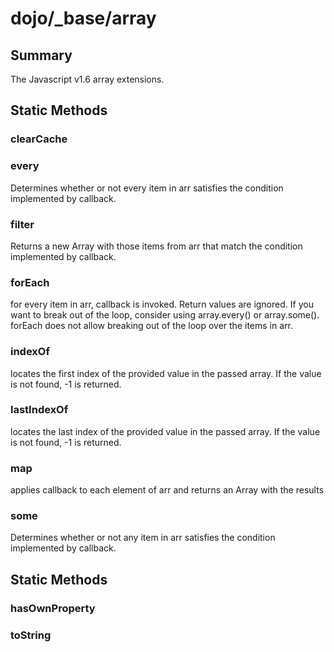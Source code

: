 # dojo/_base/array

## Summary

The Javascript v1.6 array extensions.
## Static Methods

### clearCache


### every
Determines whether or not every item in arr satisfies the
condition implemented by callback.

### filter
Returns a new Array with those items from arr that match the
condition implemented by callback.

### forEach
for every item in arr, callback is invoked. Return values are ignored.
If you want to break out of the loop, consider using array.every() or array.some().
forEach does not allow breaking out of the loop over the items in arr.

### indexOf
locates the first index of the provided value in the
passed array. If the value is not found, -1 is returned.

### lastIndexOf
locates the last index of the provided value in the passed
array. If the value is not found, -1 is returned.

### map
applies callback to each element of arr and returns
an Array with the results

### some
Determines whether or not any item in arr satisfies the
condition implemented by callback.

## Static Methods

### hasOwnProperty


### toString



